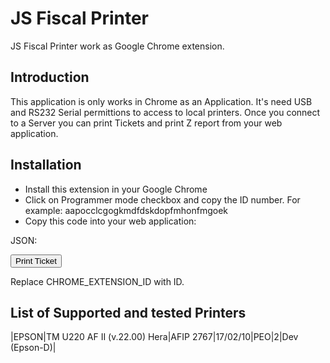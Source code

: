 # JS Fiscal Printer

JS Fiscal Printer work as Google Chrome extension.

## Introduction

This application is only works in Chrome as an Application. It's need USB and RS232 Serial permittions to access to local printers. Once you connect to a Server you can print Tickets and print Z report from your web application. 

## Installation

- Install this extension in your Google Chrome
- Click on Programmer mode checkbox and copy the ID number. For example: aapocclcgogkmdfdskdopfmhonfmgoek
- Copy this code into your web application:

JSON:



<button id="print-ticket">Print Ticket</button>

<script>
$(document).ready(function(){
        $('#print-ticket').click(function(){
           chrome.runtime.sendMessage("CHROME_EXTENSION_ID", {ticketJson: Json});
        });
    });
</script>

Replace CHROME_EXTENSION_ID with ID.


## List of Supported and tested Printers

|EPSON|TM U220 AF II (v.22.00) Hera|AFIP 2767|17/02/10|PEO|2|Dev (Epson-D)|
